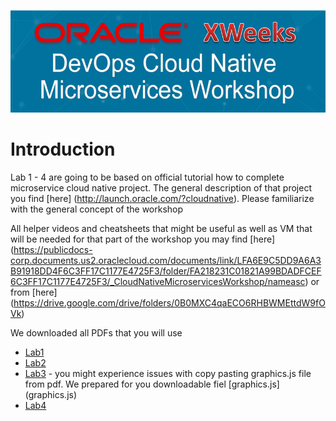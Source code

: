 ![](../common/images/header.png)

# Introduction #

Lab 1 - 4 are going to be based on official tutorial how to complete microservice cloud native project. 
The general description of that project you find [here] (http://launch.oracle.com/?cloudnative). Please familiarize with the general concept of the workshop

All helper videos and cheatsheets that might be useful as well as VM that will be needed for that part of the workshop you may find [here] (https://publicdocs-corp.documents.us2.oraclecloud.com/documents/link/LFA6E9C5DD9A6A3B91918DD4F6C3FF17C1177E4725F3/folder/FA218231C01821A99BDADFCEF6C3FF17C1177E4725F3/_CloudNativeMicroservicesWorkshop/nameasc) or from [here] (https://drive.google.com/drive/folders/0B0MXC4qaECO6RHBWMEttdW9fOVk)

We downloaded all PDFs that you will use

+ [Lab1](CloudWorkshop_CloudNative_100_v1.3.pdf)
+ [Lab2](CloudWorkshop_CloudNative_200_v1.4.pdf)
+ [Lab3](CloudWorkshop_CloudNative_300_v1.4.pdf) - you might experience issues with copy pasting graphics.js file from pdf. We prepared for you downloadable fiel [graphics.js] (graphics.js)
+ [Lab4](CloudWorkshop_CloudNative_400_v1.3.pdf) 

